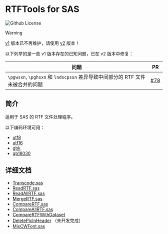# RTFTools for SAS

![Github License](https://img.shields.io/github/license/Snoopy1866/RTFTools-For-SAS)

> [!WARNING]
>
> [v1](https://github.com/Snoopy1866/RTFTools-For-SAS/tree/v1) 版本已不再维护，请使用 [v2](https://github.com/Snoopy1866/RTFTools-For-SAS/tree/v2) 版本！

以下列举的是一些 v1 版本存在的已知问题，已在 v2 版本中修复：

| 问题                                                                          | PR                                                            |
| ----------------------------------------------------------------------------- | ------------------------------------------------------------- |
| `\pgwsxn`, `\pghsxn` 和 `lndscpsxn` 差异导致中间部分的 RTF 文件未被合并的问题 | [#78](https://github.com/Snoopy1866/RTFTools-For-SAS/pull/78) |

## 简介

适用于 SAS 的 RTF 文件处理程序。

以下编码环境可用：

- [utf8](src/utf8/)
- [utf16](src/utf16/)
- [gbk](src/gbk/)
- [gb18030](src/gb18030/)

## 详细文档

- [Transcode.sas](docs/Transcode.md)
- [ReadRTF.sas](docs/ReadRTF.md)
- [ReadAllRTF.sas](docs/ReadAllRTF.md)
- [MergeRTF.sas](docs/MergeRTF.md)
- [CompareRTF.sas](docs/CompareRTF.md)
- [CompareAllRTF.sas](docs/CompareAllRTF.md)
- [CompareRTFWithDataset](docs/CompareRTFWithDataset.md)
- [DeletePicInHeader](docs/assets/DeletePicInHeader.md) （未开发完成）
- [MixCWFont.sas](docs/MixCWFont.md)
